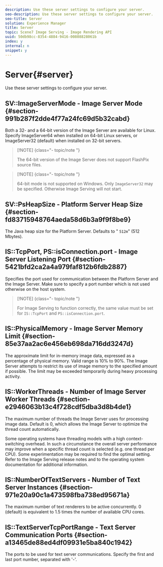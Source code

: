```yaml
---
description: Use these server settings to configure your server.
seo-description: Use these server settings to configure your server.
seo-title: Server
solution: Experience Manager
title: Server
topic: Scene7 Image Serving - Image Rendering API
uuid: 50db98cc-8354-4884-9416-00808828061b
index: y
internal: n
snippet: y
---
```


# Server{#server}

Use these server settings to configure your server.

## SV::ImageServerMode - Image Server Mode {#section-991b287f2dde4f77a24fc69d5b32cabd}

Both a 32- and a 64-bit version of the Image Server are available for Linux. Specify ImageServer64 when installed on 64-bit Linux servers, or ImageServer32 (default) when installed on 32-bit servers.

>[!NOTE] {class="- topic/note "}
>
>The 64-bit version of the Image Server does not support FlashPix source files.

>[!NOTE] {class="- topic/note "}
>
>64-bit mode is not supported on Windows. Only `ImageServer32` may be specified. Otherwise Image Serving will not start.

## SV::PsHeapSize - Platform Server Heap Size {#section-fd83715948764aeda58d6b3a9f9f8be9}

The Java heap size for the Platform Server. Defaults to " `512m`" (512 Mbytes).

## IS::TcpPort, PS::isConnection.port - Image Server Listening Port {#section-5421bfd2ca2a4a979faf812b6fdb2887}

Specifies the port used for communication between the Platform Server and the Image Server. Make sure to specify a port number which is not used otherwise on the host system.

>[!NOTE] {class="- topic/note "}
>
>For Image Serving to function correctly, the same value must be set for `IS::TcpPort` and `PS::isConnection.port`.

## IS::PhysicalMemory - Image Server Memory Limit {#section-85e37aa2ac6e456eb698da716dd3247d}

The approximate limit for in-memory image data, expressed as a percentage of physical memory. Valid range is 10% to 90%. The Image Server attempts to restrict its use of image memory to the specified amount if possible. The limit may be exceeded temporarily during heavy processing activity.

## IS::WorkerThreads - Number of Image Server Worker Threads {#section-e2946063b13c4f728cdf5dba3d8b4de1}

The maximum number of threads the Image Server uses for processing image data. Default is 0, which allows the Image Server to optimize the thread count automatically.

Some operating systems have threading models with a high context-switching overhead. In such a circumstance the overall server performance may improve when a specific thread count is selected (e.g. one thread per CPU). Some experimentation may be required to find the optimal setting. Refer to the Image Serving release notes and to the operating system documentation for additional information.

## IS::NumberOfTextServers - Number of Text Server Instances {#section-971e20a90c1a473598fba738ed95671a}

The maximum number of text renderers to be active concurrently. 0 (default) is equivalent to 1.5 times the number of available CPU cores.

## IS::TextServerTcpPortRange - Text Server Communication Ports {#section-a13465de88ed4df09931e5ba840c1942}

The ports to be used for text server communications. Specify the first and last port number, separated with '-'. 
